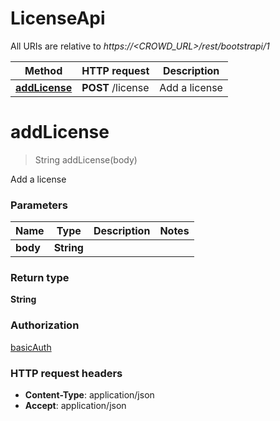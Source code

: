 # LicenseApi

All URIs are relative to *https://&lt;CROWD_URL&gt;/rest/bootstrapi/1*

| Method | HTTP request | Description |
|------------- | ------------- | -------------|
| [**addLicense**](LicenseApi.md#addLicense) | **POST** /license | Add a license |


<a name="addLicense"></a>
# **addLicense**
> String addLicense(body)

Add a license

### Parameters

|Name | Type | Description  | Notes |
|------------- | ------------- | ------------- | -------------|
| **body** | **String**|  | |

### Return type

**String**

### Authorization

[basicAuth](../README.md#basicAuth)

### HTTP request headers

- **Content-Type**: application/json
- **Accept**: application/json

